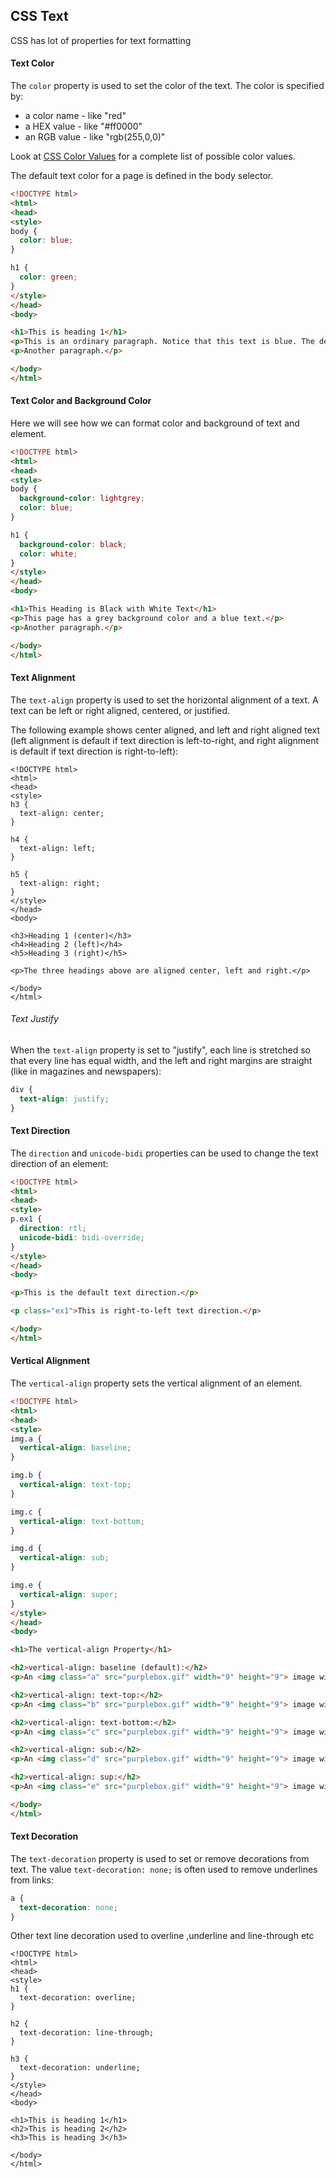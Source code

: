 ## CSS Text

CSS has lot of properties for text formatting

#### Text Color

The `color` property is used to set the color of the text. The color is specified by:

- a color name - like "red"
- a HEX value - like "#ff0000"
- an RGB value - like "rgb(255,0,0)"

Look at [CSS Color Values](https://www.w3schools.com/cssref/css_colors_legal.asp) for a complete list of possible color values.

The default text color for a page is defined in the body selector.

```html
<!DOCTYPE html>
<html>
<head>
<style>
body {
  color: blue;
}

h1 {
  color: green;
}
</style>
</head>
<body>

<h1>This is heading 1</h1>
<p>This is an ordinary paragraph. Notice that this text is blue. The default text color for a page is defined in the body selector.</p>
<p>Another paragraph.</p>

</body>
</html>

```



#### Text Color and Background Color

Here we will see how we can format color and background of text and element.

```html
<!DOCTYPE html>
<html>
<head>
<style>
body {
  background-color: lightgrey;
  color: blue;
}

h1 {
  background-color: black;
  color: white;
}
</style>
</head>
<body>

<h1>This Heading is Black with White Text</h1>
<p>This page has a grey background color and a blue text.</p>
<p>Another paragraph.</p>

</body>
</html>
```



#### Text Alignment

The `text-align` property is used to set the horizontal alignment of a text. A text can be left or right aligned, centered, or justified.

The following example shows center aligned, and left and right aligned text (left alignment is default if text direction is left-to-right, and right alignment is default if text direction is right-to-left):

```
<!DOCTYPE html>
<html>
<head>
<style>
h3 {
  text-align: center;
}

h4 {
  text-align: left;
}

h5 {
  text-align: right;
}
</style>
</head>
<body>

<h3>Heading 1 (center)</h3>
<h4>Heading 2 (left)</h4>
<h5>Heading 3 (right)</h5>

<p>The three headings above are aligned center, left and right.</p>

</body>
</html>

```

###### Text Justify

When the `text-align` property is set to "justify", each line is stretched so that every line has equal width, and the left and right margins are straight (like in magazines and newspapers):

```css
div {
  text-align: justify;
}
```

#### Text Direction

The `direction` and `unicode-bidi` properties can be used to change the text direction of an element:

```html
<!DOCTYPE html>
<html>
<head>
<style>
p.ex1 {
  direction: rtl;
  unicode-bidi: bidi-override;
}
</style>
</head>
<body>

<p>This is the default text direction.</p>

<p class="ex1">This is right-to-left text direction.</p>

</body>
</html>

```

#### Vertical Alignment

The `vertical-align` property sets the vertical alignment of an element.

```html
<!DOCTYPE html>
<html>
<head>
<style>
img.a {
  vertical-align: baseline;
}

img.b {
  vertical-align: text-top;
}

img.c {
  vertical-align: text-bottom;
}

img.d {
  vertical-align: sub;
}

img.e {
  vertical-align: super;
}
</style>
</head>
<body>

<h1>The vertical-align Property</h1>

<h2>vertical-align: baseline (default):</h2>
<p>An <img class="a" src="purplebox.gif" width="9" height="9"> image with a default alignment.</p> 

<h2>vertical-align: text-top:</h2>
<p>An <img class="b" src="purplebox.gif" width="9" height="9"> image with a text-top alignment.</p> 

<h2>vertical-align: text-bottom:</h2>
<p>An <img class="c" src="purplebox.gif" width="9" height="9"> image with a text-bottom alignment.</p>

<h2>vertical-align: sub:</h2>
<p>An <img class="d" src="purplebox.gif" width="9" height="9"> image with a sub alignment.</p> 

<h2>vertical-align: sup:</h2>
<p>An <img class="e" src="purplebox.gif" width="9" height="9"> image with a super alignment.</p>

</body>
</html>

```

#### Text Decoration

The `text-decoration` property is used to set or remove decorations from text. The value `text-decoration: none;` is often used to remove underlines from links:

```css
a {
  text-decoration: none;
}
```

Other text line decoration used to overline ,underline and line-through etc

```
<!DOCTYPE html>
<html>
<head>
<style>
h1 {
  text-decoration: overline;
}

h2 {
  text-decoration: line-through;
}

h3 {
  text-decoration: underline;
}
</style>
</head>
<body>

<h1>This is heading 1</h1>
<h2>This is heading 2</h2>
<h3>This is heading 3</h3>

</body>
</html>

```

